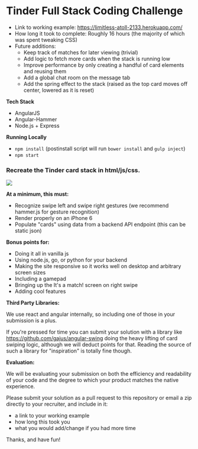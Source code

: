 Tinder Full Stack Coding Challenge
===================================

* Link to working example: https://limitless-atoll-2133.herokuapp.com/
* How long it took to complete: Roughly 16 hours (the majority of which was spent tweaking CSS)
* Future additions:
  * Keep track of matches for later viewing (trivial)
  * Add logic to fetch more cards when the stack is running low
  * Improve performance by only creating a handful of card elements and reusing them
  * Add a global chat room on the message tab
  * Add the spring effect to the stack (raised as the top card moves off center, lowered as it is reset)

**Tech Stack**
* AngularJS
* Angular-Hammer
* Node.js + Express

**Running Locally**
* `npm install` (postinstall script will run `bower install` and `gulp inject`)
* `npm start`

### Recreate the Tinder card stack in html/js/css.

<img src="http://i.imgur.com/nh8oB6C.gif" />

**At a minimum, this must:**

* Recognize swipe left and swipe right gestures (we recommend hammer.js for gesture recognition)
* Render properly on an iPhone 6
* Populate "cards" using data from a backend API endpoint (this can be static json)

**Bonus points for:**

* Doing it all in vanilla js
* Using node.js, go, or python for your backend
* Making the site responsive so it works well on desktop and arbitrary screen sizes
* Including a gamepad
* Bringing up the It's a match! screen on right swipe
* Adding cool features

**Third Party Libraries:**

We use react and angular internally, so including one of those in your submission is a plus.

If you're pressed for time you can submit your solution with a library like https://github.com/gajus/angular-swing doing the heavy lifting of card swiping logic, although we will deduct points for that. Reading the source of such a library for "inspiration" is totally fine though.

**Evaluation:**

We will be evaluating your submission on both the efficiency and readability of your code and the degree to which your product matches the native experience.

Please submit your solution as a pull request to this repository or email a zip directly to your recruiter, and include in it:

* a link to your working example
* how long this took you
* what you would add/change if you had more time

Thanks, and have fun!
